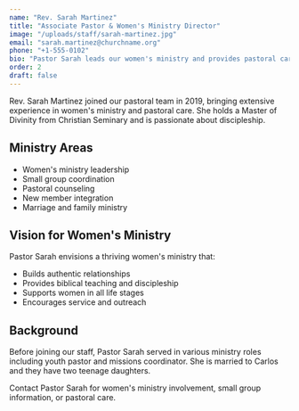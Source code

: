```yaml
---
name: "Rev. Sarah Martinez"
title: "Associate Pastor & Women's Ministry Director"
image: "/uploads/staff/sarah-martinez.jpg"
email: "sarah.martinez@churchname.org"
phone: "+1-555-0102"
bio: "Pastor Sarah leads our women's ministry and provides pastoral care with a heart for discipleship and community building."
order: 2
draft: false
---
```


Rev. Sarah Martinez joined our pastoral team in 2019, bringing extensive experience in women's ministry and pastoral care. She holds a Master of Divinity from Christian Seminary and is passionate about discipleship.

## Ministry Areas

- Women's ministry leadership
- Small group coordination
- Pastoral counseling
- New member integration
- Marriage and family ministry

## Vision for Women's Ministry

Pastor Sarah envisions a thriving women's ministry that:
- Builds authentic relationships
- Provides biblical teaching and discipleship
- Supports women in all life stages
- Encourages service and outreach

## Background

Before joining our staff, Pastor Sarah served in various ministry roles including youth pastor and missions coordinator. She is married to Carlos and they have two teenage daughters.

Contact Pastor Sarah for women's ministry involvement, small group information, or pastoral care.